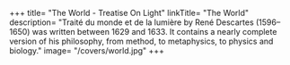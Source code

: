 +++
title= "The World - Treatise On Light"
linkTitle= "The World"
description= "Traité du monde et de la lumière by René Descartes (1596–1650) was written between 1629 and 1633. It contains a nearly complete version of his philosophy, from method, to metaphysics, to physics and biology."
image= "/covers/world.jpg"
+++
